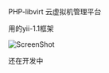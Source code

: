 PHP-libvirt 云虚拟机管理平台

用的yii-1.1框架

![ScreenShot](https://raw.github.com/xpmozong/wavecloud/master/1.jpg)

还在开发中